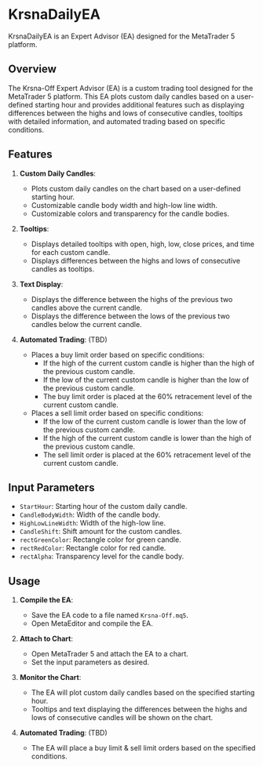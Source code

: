 # KrsnaDailyEA
KrsnaDailyEA is an Expert Advisor (EA) designed for the MetaTrader 5 platform.

## Overview

The Krsna-Off Expert Advisor (EA) is a custom trading tool designed for the MetaTrader 5 platform. This EA plots custom daily candles based on a user-defined starting hour and provides additional features such as displaying differences between the highs and lows of consecutive candles, tooltips with detailed information, and automated trading based on specific conditions.

## Features

1. **Custom Daily Candles**:
   - Plots custom daily candles on the chart based on a user-defined starting hour.
   - Customizable candle body width and high-low line width.
   - Customizable colors and transparency for the candle bodies.

2. **Tooltips**:
   - Displays detailed tooltips with open, high, low, close prices, and time for each custom candle.
   - Displays differences between the highs and lows of consecutive candles as tooltips.

3. **Text Display**:
   - Displays the difference between the highs of the previous two candles above the current candle.
   - Displays the difference between the lows of the previous two candles below the current candle.

4. **Automated Trading**: (TBD)
   - Places a buy limit order based on specific conditions:
     - If the high of the current custom candle is higher than the high of the previous custom candle.
     - If the low of the current custom candle is higher than the low of the previous custom candle.
     - The buy limit order is placed at the 60% retracement level of the current custom candle.
   - Places a sell limit order based on specific conditions:
     - If the low of the current custom candle is lower than the low of the previous custom candle.
     - If the high of the current custom candle is lower than the high of the previous custom candle.
     - The sell limit order is placed at the 60% retracement level of the current custom candle.

## Input Parameters

- `StartHour`: Starting hour of the custom daily candle.
- `CandleBodyWidth`: Width of the candle body.
- `HighLowLineWidth`: Width of the high-low line.
- `CandleShift`: Shift amount for the custom candles.
- `rectGreenColor`: Rectangle color for green candle.
- `rectRedColor`: Rectangle color for red candle.
- `rectAlpha`: Transparency level for the candle body.

## Usage

1. **Compile the EA**:
   - Save the EA code to a file named `Krsna-Off.mq5`.
   - Open MetaEditor and compile the EA.

2. **Attach to Chart**:
   - Open MetaTrader 5 and attach the EA to a chart.
   - Set the input parameters as desired.

3. **Monitor the Chart**:
   - The EA will plot custom daily candles based on the specified starting hour.
   - Tooltips and text displaying the differences between the highs and lows of consecutive candles will be shown on the chart.

4. **Automated Trading**: (TBD)
   - The EA will place a buy limit & sell limit orders based on the specified conditions.